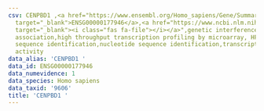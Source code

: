```yaml
---
csv: CENPBD1 ,<a href="https://www.ensembl.org/Homo_sapiens/Gene/Summary?db=core;g=ENSG00000177946"
  target="_blank">ENSG00000177946</a>,<a href="https://www.ncbi.nlm.nih.gov/pubmed/28369544"
  target="_blank"><i class="fas fa-file"></i></a>",genetic interference,functional
  association,high throughput transcription profiling by microarray, HF73 cells,nucleotide
  sequence identification,nucleotide sequence identification,transcriptional regulation,up-regulates
  activity
data_alias: 'CENPBD1 '
data_id: ENSG00000177946
data_numevidence: 1
data_species: Homo sapiens
data_taxid: '9606'
title: 'CENPBD1 '
---
```

